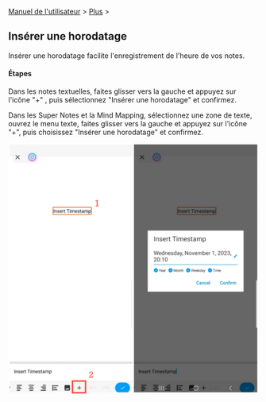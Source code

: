 [Manuel de l'utilisateur](/dragonnest/drawnote/manual/fr) > [Plus](/dragonnest/drawnote/manual/fr/more) >

Insérer une horodatage
---
Insérer une horodatage facilite l'enregistrement de l'heure de vos notes.

#### Étapes

Dans les notes textuelles, faites glisser vers la gauche et appuyez sur l'icône "+" , puis sélectionnez "Insérer une horodatage" et confirmez.

Dans les Super Notes et la Mind Mapping, sélectionnez une zone de texte, ouvrez le menu texte, faites glisser vers la gauche et appuyez sur l'icône "+", puis choisissez "Insérer une horodatage" et confirmez.

![Insérer une horodatage](imgs/insert_timestamp1.png)